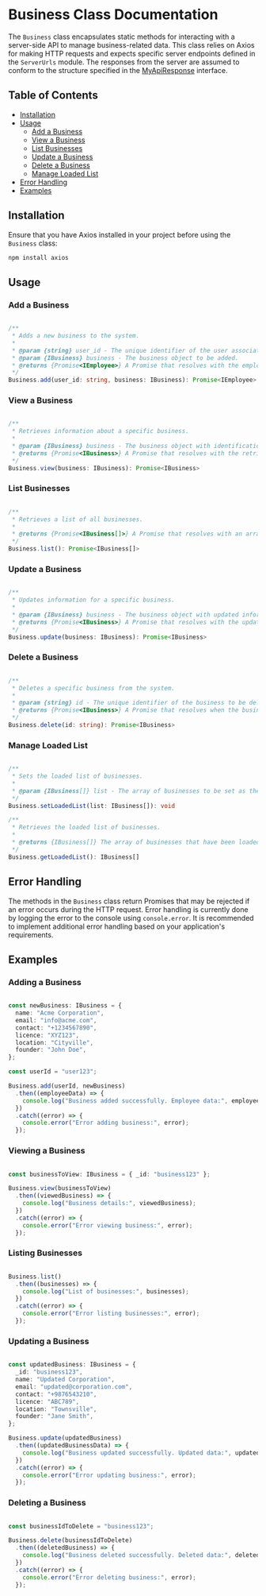 # Business Class Documentation
The `Business` class encapsulates static methods for interacting with a server-side API to manage business-related data. This class relies on Axios for making HTTP requests and expects specific server endpoints defined in the `ServerUrls` module. The responses from the server are assumed to conform to the structure specified in the [MyApiResponse](./../unified-response.md) interface.

## Table of Contents
 - [Installation](#installation)
 - [Usage](#usage)
    - [Add a Business](#add-a-business)
    - [View a Business](#view-a-business)
    - [List Businesses](#list-businesses)
    - [Update a Business](#update-a-business)
    - [Delete a Business](#delete-a-business)
    - [Manage Loaded List](#manage-loaded-list)
 - [Error Handling](#error-handling)
 - [Examples](#examples)
## Installation
Ensure that you have Axios installed in your project before using the `Business` class:
```bash
npm install axios
```
## Usage
### Add a Business
```typescript

/**
 * Adds a new business to the system.
 *
 * @param {string} user_id - The unique identifier of the user associated with the business.
 * @param {IBusiness} business - The business object to be added.
 * @returns {Promise<IEmployee>} A Promise that resolves with the employee data associated with the added business.
 */
Business.add(user_id: string, business: IBusiness): Promise<IEmployee>
```
### View a Business

```typescript

/**
 * Retrieves information about a specific business.
 *
 * @param {IBusiness} business - The business object with identification information.
 * @returns {Promise<IBusiness>} A Promise that resolves with the retrieved business data.
 */
Business.view(business: IBusiness): Promise<IBusiness>
```
### List Businesses
```typescript

/**
 * Retrieves a list of all businesses.
 *
 * @returns {Promise<IBusiness[]>} A Promise that resolves with an array of all businesses.
 */
Business.list(): Promise<IBusiness[]>
```
### Update a Business
```typescript

/**
 * Updates information for a specific business.
 *
 * @param {IBusiness} business - The business object with updated information.
 * @returns {Promise<IBusiness>} A Promise that resolves with the updated business data.
 */
Business.update(business: IBusiness): Promise<IBusiness>
```
### Delete a Business
```typescript

/**
 * Deletes a specific business from the system.
 *
 * @param {string} id - The unique identifier of the business to be deleted.
 * @returns {Promise<IBusiness>} A Promise that resolves when the business is successfully deleted.
 */
Business.delete(id: string): Promise<IBusiness>
```
### Manage Loaded List
```typescript

/**
 * Sets the loaded list of businesses.
 *
 * @param {IBusiness[]} list - The array of businesses to be set as the loaded list.
 */
Business.setLoadedList(list: IBusiness[]): void

/**
 * Retrieves the loaded list of businesses.
 *
 * @returns {IBusiness[]} The array of businesses that have been loaded.
 */
Business.getLoadedList(): IBusiness[]
```
## Error Handling
The methods in the `Business` class return Promises that may be rejected if an error occurs during the HTTP request. Error handling is currently done by logging the error to the console using `console.error`. It is recommended to implement additional error handling based on your application's requirements.

## Examples
### Adding a Business
```typescript

const newBusiness: IBusiness = {
  name: "Acme Corporation",
  email: "info@acme.com",
  contact: "+1234567890",
  licence: "XYZ123",
  location: "Cityville",
  founder: "John Doe",
};

const userId = "user123";

Business.add(userId, newBusiness)
  .then((employeeData) => {
    console.log("Business added successfully. Employee data:", employeeData);
  })
  .catch((error) => {
    console.error("Error adding business:", error);
  });
```
### Viewing a Business
```typescript

const businessToView: IBusiness = { _id: "business123" };

Business.view(businessToView)
  .then((viewedBusiness) => {
    console.log("Business details:", viewedBusiness);
  })
  .catch((error) => {
    console.error("Error viewing business:", error);
  });
```
### Listing Businesses
```typescript

Business.list()
  .then((businesses) => {
    console.log("List of businesses:", businesses);
  })
  .catch((error) => {
    console.error("Error listing businesses:", error);
  });
```
### Updating a Business
```typescript

const updatedBusiness: IBusiness = {
  _id: "business123",
  name: "Updated Corporation",
  email: "updated@corporation.com",
  contact: "+9876543210",
  licence: "ABC789",
  location: "Townsville",
  founder: "Jane Smith",
};

Business.update(updatedBusiness)
  .then((updatedBusinessData) => {
    console.log("Business updated successfully. Updated data:", updatedBusinessData);
  })
  .catch((error) => {
    console.error("Error updating business:", error);
  });
  ```
### Deleting a Business
```typescript

const businessIdToDelete = "business123";

Business.delete(businessIdToDelete)
  .then((deletedBusiness) => {
    console.log("Business deleted successfully. Deleted data:", deletedBusiness);
  })
  .catch((error) => {
    console.error("Error deleting business:", error);
  });
```



